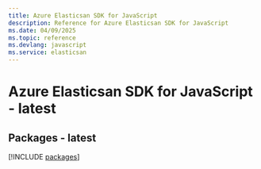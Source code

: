 ```yaml
---
title: Azure Elasticsan SDK for JavaScript
description: Reference for Azure Elasticsan SDK for JavaScript
ms.date: 04/09/2025
ms.topic: reference
ms.devlang: javascript
ms.service: elasticsan
---
```

# Azure Elasticsan SDK for JavaScript - latest
## Packages - latest
[!INCLUDE [packages](elasticsan-index.md)]